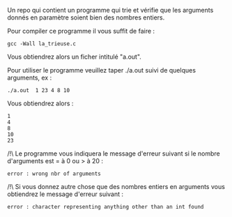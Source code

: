 Un repo qui contient un programme qui trie et vérifie que les arguments donnés en paramètre
soient bien des nombres entiers.

Pour compiler ce programme il vous suffit de faire :

    gcc -Wall la_trieuse.c

Vous obtiendrez alors un ficher intitulé "a.out".

Pour utiliser le programme veuillez taper ./a.out suivi de quelques arguments, ex :

    ./a.out  1 23 4 8 10

Vous obtiendrez alors :

    1
    4
    8
    10
    23

/!\ Le programme vous indiquera le message d'erreur suivant si le nombre d'arguments est = à 0 ou > à 20 :

    error : wrong nbr of arguments

/!\ Si vous donnez autre chose que des nombres entiers en arguments vous obtiendrez le message d'erreur suivant :

    error : character representing anything other than an int found